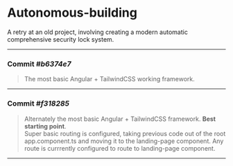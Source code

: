 # Autonomous-building
A retry at an old project, involving creating a modern automatic comprehensive security lock system.

---

### Commit *#b6374e7*
> The most basic Angular + TailwindCSS working framework. 
---
### Commit *#f318285*
> Alternately the most basic Angular + TailwindCSS framework. **Best starting point**. <br> Super basic routing is configured, taking previous code out of the root app.component.ts and moving it to the landing-page component. Any route is currrently configured to route to landing-page component.
---